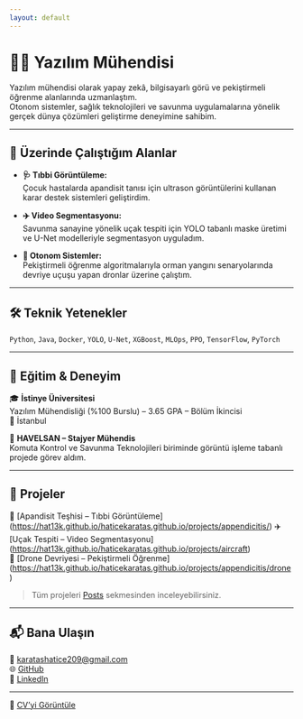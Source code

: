 ```yaml
---
layout: default
---
```


# 👩‍💻 Yazılım Mühendisi

Yazılım mühendisi olarak yapay zekâ, bilgisayarlı görü ve pekiştirmeli öğrenme alanlarında uzmanlaştım.  
Otonom sistemler, sağlık teknolojileri ve savunma uygulamalarına yönelik gerçek dünya çözümleri geliştirme deneyimine sahibim.

---

## 🚀 Üzerinde Çalıştığım Alanlar

- **🩺 Tıbbi Görüntüleme:**  
  Çocuk hastalarda apandisit tanısı için ultrason görüntülerini kullanan karar destek sistemleri geliştirdim.

- **✈️ Video Segmentasyonu:**  
  Savunma sanayine yönelik uçak tespiti için YOLO tabanlı maske üretimi ve U-Net modelleriyle segmentasyon uyguladım.

- **🚁 Otonom Sistemler:**  
  Pekiştirmeli öğrenme algoritmalarıyla orman yangını senaryolarında devriye uçuşu yapan dronlar üzerine çalıştım.

---

## 🛠️ Teknik Yetenekler

`Python`, `Java`, `Docker`, `YOLO`, `U-Net`, `XGBoost`, `MLOps`, `PPO`, `TensorFlow`, `PyTorch`

---

## 🧠 Eğitim & Deneyim

🎓 **İstinye Üniversitesi**  
Yazılım Mühendisliği (%100 Burslu) – 3.65 GPA – Bölüm İkincisi  
📍 İstanbul

🏢 **HAVELSAN – Stajyer Mühendis**  
Komuta Kontrol ve Savunma Teknolojileri biriminde görüntü işleme tabanlı projede görev aldım.

---

## 📁 Projeler

🧬 [Apandisit Teşhisi – Tıbbi Görüntüleme] (https://hat13k.github.io/haticekaratas.github.io/projects/appendicitis/)
✈️ [Uçak Tespiti – Video Segmentasyonu] (https://hat13k.github.io/haticekaratas.github.io/projects/aircraft)  
🌲 [Drone Devriyesi – Pekiştirmeli Öğrenme] (https://hat13k.github.io/haticekaratas.github.io/projects/appendicitis/drone)

> Tüm projeleri [Posts](./posts) sekmesinden inceleyebilirsiniz.

---

## 📬 Bana Ulaşın

📧 [karatashatice209@gmail.com](mailto:karatashatice209@gmail.com)  
🌐 [GitHub](https://github.com/Hat13K)  
🔗 [LinkedIn](https://www.linkedin.com/in/haticekaratas13)

---

🧾 [CV’yi Görüntüle](/assets/cv/Hatice_Karatas_CV.pdf)
